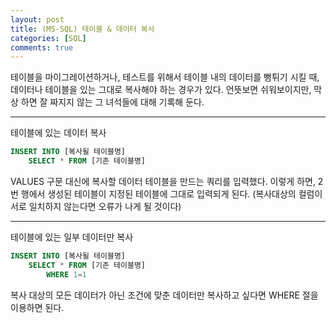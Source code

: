 ```yaml
---
layout: post
title: (MS-SQL) 테이블 & 데이터 복사
categories: [SQL]
comments: true
---
```


테이블을 마이그레이션하거나, 테스트를 위해서 테이블 내의 데이터를 뻥튀기 시킬 때, 데이터나 테이블을 있는 그대로 복사해야 하는 경우가 있다.
언뜻보면 쉬워보이지만, 막상 하면 잘 짜지지 않는 그 녀석들에 대해 기록해 둔다.

-------------------------------

테이블에 있는 데이터 복사

``` sql
INSERT INTO [복사될 테이블명]
    SELECT * FROM [기존 테이블명]
```

VALUES 구문 대신에 복사할 데이터 테이블을 만드는 쿼리를 입력했다. 이렇게 하면, 2번 행에서 생성된 테이블이 지정된 테이블에 그대로 입력되게 된다.
(복사대상의 컬럼이 서로 일치하지 않는다면 오류가 나게 될 것이다)

-----------------------------------------

테이블에 있는 일부 데이터만 복사

``` sql
INSERT INTO [복사될 테이블명]
    SELECT * FROM [기존 테이블명]
        WHERE 1=1
```

복사 대상의 모든 데이터가 아닌 조건에 맞춘 데이터만 복사하고 싶다면 WHERE 절을 이용하면 된다.
